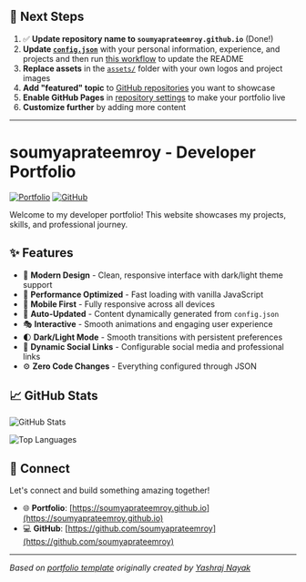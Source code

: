 ## 🚀 Next Steps

1. ✅ **Update repository name to `soumyaprateemroy.github.io`** (Done!)
2. **Update [`config.json`](https://github.com/soumyaprateemroy/soumyaprateemroy.github.io/blob/main/config.json)** with your personal information, experience, and projects and then run [this workflow](https://github.com/soumyaprateemroy/soumyaprateemroy.github.io/actions/workflows/update-readme.yml) to update the README
3. **Replace assets** in the [`assets/`](https://github.com/soumyaprateemroy/soumyaprateemroy.github.io/tree/main/assets/) folder with your own logos and project images
4. **Add "featured" topic** to [GitHub repositories](https://github.com/soumyaprateemroy?tab=repositories) you want to showcase
5. **Enable GitHub Pages** in [repository settings](https://github.com/soumyaprateemroy/soumyaprateemroy.github.io/settings/pages) to make your portfolio live
6. **Customize further** by adding more content

---

# soumyaprateemroy - Developer Portfolio

<div align="left">
  
[![Portfolio](https://img.shields.io/badge/🌐_Visit_Portfolio-Live-brightgreen?style=for-the-badge)](https://soumyaprateemroy.github.io)
[![GitHub](https://img.shields.io/badge/GitHub-Profile-181717?style=for-the-badge&logo=github)](https://github.com/soumyaprateemroy)

</div>

Welcome to my developer portfolio! This website showcases my projects, skills, and professional journey.

## ✨ Features

- 🎨 **Modern Design** - Clean, responsive interface with dark/light theme support
- 🚀 **Performance Optimized** - Fast loading with vanilla JavaScript
- 📱 **Mobile First** - Fully responsive across all devices
- 🔄 **Auto-Updated** - Content dynamically generated from `config.json`
- 🎭 **Interactive** - Smooth animations and engaging user experience
- 🌓 **Dark/Light Mode** - Smooth transitions with persistent preferences
- 🔗 **Dynamic Social Links** - Configurable social media and professional links
- ⚙️ **Zero Code Changes** - Everything configured through JSON

## 📈 GitHub Stats

<div align="left">

![GitHub Stats](https://github-readme-stats.vercel.app/api?username=soumyaprateemroy&theme=dark&hide_border=true&include_all_commits=true&count_private=true)

![Top Languages](https://github-readme-stats.vercel.app/api/top-langs/?username=soumyaprateemroy&theme=dark&hide_border=true&include_all_commits=true&count_private=true&layout=compact)

</div>

## 🤝 Connect

Let's connect and build something amazing together!

- 🌐 **Portfolio**: [https://soumyaprateemroy.github.io](https://soumyaprateemroy.github.io)
- 💻 **GitHub**: [https://github.com/soumyaprateemroy](https://github.com/soumyaprateemroy)

---

*Based on [portfolio template](https://github.com/yashrajnayak/developer-portfolio) originally created by [Yashraj Nayak](https://github.com/yashrajnayak)*